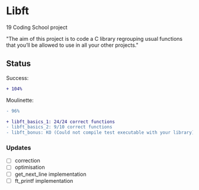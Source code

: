 # Libft

19 Coding School project

"The aim of this project is to code a C library regrouping usual functions that
you’ll be allowed to use in all your other projects."

## Status

Success: 
```diff
+ 104%
```

Moulinette: 
```diff
- 96%
```
```diff
+ libft_basics_1: 24/24 correct functions
- libft_basics_2: 9/10 correct functions
- libft_bonus: KO (Could not compile test executable with your library)
```

### Updates

- [ ] correction
- [ ] optimisation
- [ ] get_next_line implementation
- [ ] ft_printf implementation

